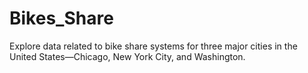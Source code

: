# Bikes_Share
 Explore data related to bike share systems for three major cities in the United States—Chicago, New York City, and Washington.
